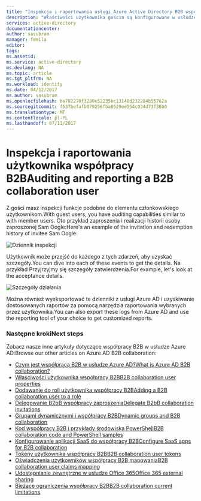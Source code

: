 ```yaml
---
title: "Inspekcja i raportowania usługi Azure Active Directory B2B współpracy użytkownika | Dokumentacja firmy Microsoft"
description: "Właściwości użytkownika gościa są konfigurowane w usłudze Azure Active Directory B2B współpracy"
services: active-directory
documentationcenter: 
author: sasubram
manager: femila
editor: 
tags: 
ms.assetid: 
ms.service: active-directory
ms.devlang: NA
ms.topic: article
ms.tgt_pltfrm: NA
ms.workload: identity
ms.date: 04/12/2017
ms.author: sasubram
ms.openlocfilehash: ba782270f3280e52235bc13148d232284b55762a
ms.sourcegitcommit: f537befafb079256fba0529ee554c034d73f36b0
ms.translationtype: MT
ms.contentlocale: pl-PL
ms.lasthandoff: 07/11/2017
---
```

# <a name="auditing-and-reporting-a-b2b-collaboration-user"></a><span data-ttu-id="d916f-103">Inspekcja i raportowania użytkownika współpracy B2B</span><span class="sxs-lookup"><span data-stu-id="d916f-103">Auditing and reporting a B2B collaboration user</span></span>
<span data-ttu-id="d916f-104">Z gości masz inspekcji funkcje podobne do elementu członkowskiego użytkownikom.</span><span class="sxs-lookup"><span data-stu-id="d916f-104">With guest users, you have auditing capabilities similar to with member users.</span></span> <span data-ttu-id="d916f-105">Oto przykład zaproszenia i realizacji historii osoby zaproszonej Sam Oogle:</span><span class="sxs-lookup"><span data-stu-id="d916f-105">Here's an example of the invitation and redemption history of invitee Sam Oogle:</span></span>

![Dziennik inspekcji](./media/active-directory-b2b-auditing-and-reporting/audit-log.png)

<span data-ttu-id="d916f-107">Użytkownik może przejść do każdego z tych zdarzeń, aby uzyskać szczegóły.</span><span class="sxs-lookup"><span data-stu-id="d916f-107">You can dive into each of these events to get the details.</span></span> <span data-ttu-id="d916f-108">Na przykład Przyjrzyjmy się szczegóły zatwierdzenia.</span><span class="sxs-lookup"><span data-stu-id="d916f-108">For example, let's look at the acceptance details.</span></span>

![Szczegóły działania](./media/active-directory-b2b-auditing-and-reporting/activity-details.png)

<span data-ttu-id="d916f-110">Można również wyeksportować te dzienniki z usługi Azure AD i uzyskiwanie dostosowanych raportów za pomocą narzędzia raportowania wybranych przez użytkownika.</span><span class="sxs-lookup"><span data-stu-id="d916f-110">You can also export these logs from Azure AD and use the reporting tool of your choice to get customized reports.</span></span>

### <a name="next-steps"></a><span data-ttu-id="d916f-111">Następne kroki</span><span class="sxs-lookup"><span data-stu-id="d916f-111">Next steps</span></span>

<span data-ttu-id="d916f-112">Zobacz nasze inne artykuły dotyczące współpracy B2B w usłudze Azure AD:</span><span class="sxs-lookup"><span data-stu-id="d916f-112">Browse our other articles on Azure AD B2B collaboration:</span></span>

* [<span data-ttu-id="d916f-113">Czym jest współpraca B2B w usłudze Azure AD?</span><span class="sxs-lookup"><span data-stu-id="d916f-113">What is Azure AD B2B collaboration?</span></span>](active-directory-b2b-what-is-azure-ad-b2b.md)
* [<span data-ttu-id="d916f-114">Właściwości użytkownika współpracy B2B</span><span class="sxs-lookup"><span data-stu-id="d916f-114">B2B collaboration user properties</span></span>](active-directory-b2b-user-properties.md)
* [<span data-ttu-id="d916f-115">Dodawanie do roli użytkownika współpracy B2B</span><span class="sxs-lookup"><span data-stu-id="d916f-115">Adding a B2B collaboration user to a role</span></span>](active-directory-b2b-add-guest-to-role.md)
* [<span data-ttu-id="d916f-116">Delegowanie B2bB współpracy zaproszenia</span><span class="sxs-lookup"><span data-stu-id="d916f-116">Delegate B2bB collaboration invitations</span></span>](active-directory-b2b-delegate-invitations.md)
* [<span data-ttu-id="d916f-117">Grupami dynamicznymi i współpracy B2B</span><span class="sxs-lookup"><span data-stu-id="d916f-117">Dynamic groups and B2B collaboration</span></span>](active-directory-b2b-dynamic-groups.md)
* [<span data-ttu-id="d916f-118">Kod współpracy B2B i przykłady środowiska PowerShell</span><span class="sxs-lookup"><span data-stu-id="d916f-118">B2B collaboration code and PowerShell samples</span></span>](active-directory-b2b-code-samples.md)
* [<span data-ttu-id="d916f-119">Konfigurowanie aplikacji SaaS do współpracy B2B</span><span class="sxs-lookup"><span data-stu-id="d916f-119">Configure SaaS apps for B2B collaboration</span></span>](active-directory-b2b-configure-saas-apps.md)
* [<span data-ttu-id="d916f-120">Tokeny użytkownika współpracy B2B</span><span class="sxs-lookup"><span data-stu-id="d916f-120">B2B collaboration user tokens</span></span>](active-directory-b2b-user-token.md)
* [<span data-ttu-id="d916f-121">Oświadczenia użytkowników współpracy B2B mapowania</span><span class="sxs-lookup"><span data-stu-id="d916f-121">B2B collaboration user claims mapping</span></span>](active-directory-b2b-claims-mapping.md)
* [<span data-ttu-id="d916f-122">Udostępnianie zewnętrzne w usłudze Office 365</span><span class="sxs-lookup"><span data-stu-id="d916f-122">Office 365 external sharing</span></span>](active-directory-b2b-o365-external-user.md)
* [<span data-ttu-id="d916f-123">Bieżące ograniczenia współpracy B2B</span><span class="sxs-lookup"><span data-stu-id="d916f-123">B2B collaboration current limitations</span></span>](active-directory-b2b-current-limitations.md)
